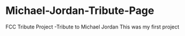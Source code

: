 # Michael-Jordan-Tribute-Page
FCC Tribute Project -Tribute to Michael Jordan
This was my first project 
